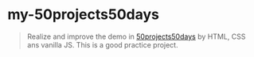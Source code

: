 # my-50projects50days

> Realize and improve the demo in [50projects50days](https://github.com/bradtraversy/50projects50days) by HTML, CSS ans vanilla JS.
> This is a good practice project.
